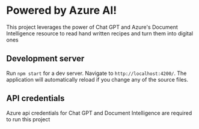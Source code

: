 # Powered by Azure AI!

This project leverages the power of Chat GPT and Azure's Document Intelligence resource to read hand written recipes and turn them into digital ones 


## Development server

Run `npm start` for a dev server. Navigate to `http://localhost:4200/`. The application will automatically reload if you change any of the source files.



## API credentials

Azure api credentials for Chat GPT and Document Intelligence are required to run this project
